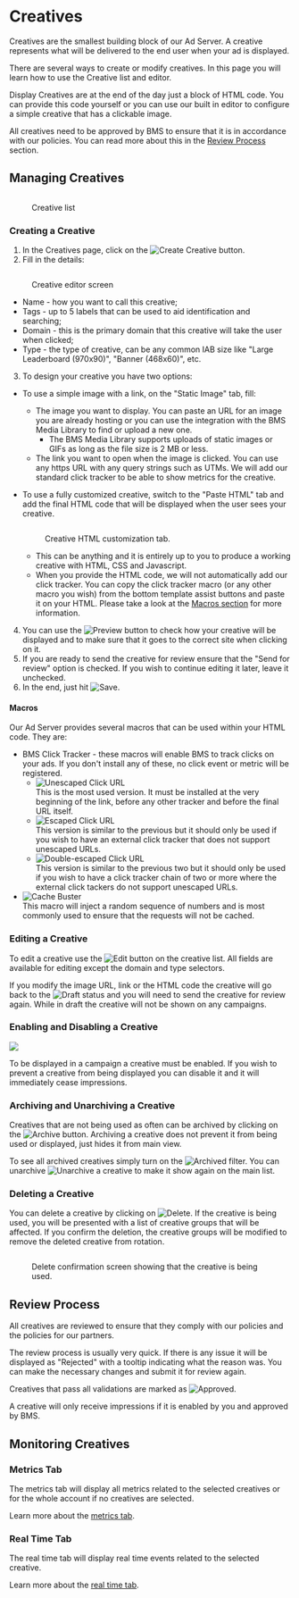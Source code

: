 # Creatives

Creatives are the smallest building block of our Ad Server. A creative represents what will be delivered to the end user when your ad is displayed.

There are several ways to create or modify creatives. In this page you will learn how to use the Creative list and editor.

Display Creatives are at the end of the day just a block of HTML code. You can provide this code yourself or you can use our built in editor to configure a simple creative that has a clickable image.

All creatives need to be approved by BMS to ensure that it is in accordance with our policies. You can read more about this in the [Review Process](creatives.md#review-process) section.

## Managing Creatives

<figure><img src="../../.gitbook/assets/image (5) (1) (1).png" alt=""><figcaption><p>Creative list</p></figcaption></figure>

### Creating a Creative

1. In the Creatives page, click on the <img src="../../.gitbook/assets/create creative.png" alt="Create Creative" data-size="line"> button.
2. Fill in the details:

<figure><img src="../../.gitbook/assets/image (12) (1).png" alt=""><figcaption><p>Creative editor screen</p></figcaption></figure>

* Name - how you want to call this creative;
* Tags - up to 5 labels that can be used to aid identification and searching;
* Domain - this is the primary domain that this creative will take the user when clicked;
* Type - the type of creative, can be any common IAB size like "Large Leaderboard (970x90)", "Banner (468x60)", etc.&#x20;

3. To design your creative you have two options:

* To use a simple image with a link, on the "Static Image" tab, fill:
  * The image you want to display. You can paste an URL for an image you are already hosting or you can use the integration with the BMS Media Library to find or upload a new one.
    * The BMS Media Library supports uploads of static images or GIFs as long as the file size is 2 MB or less.
  * The link you want to open when the image is clicked. You can use any https URL with any query strings such as UTMs. We will add our standard click tracker to be able to show metrics for the creative.
*   To use a fully customized creative, switch to the "Paste HTML" tab and add the final HTML code that will be displayed when the user sees your creative.

    <figure><img src="../../.gitbook/assets/image (1) (1) (1).png" alt=""><figcaption><p>Creative HTML customization tab.</p></figcaption></figure>

    * This can be anything and it is entirely up to you to produce a working creative with HTML, CSS and Javascript.
    * When you provide the HTML code, we will not automatically add our click tracker. You can copy the click tracker macro (or any other macro you wish) from the bottom template assist buttons and paste it on your HTML. Please take a look at the [Macros section](creatives.md#macros) for more information.

4. You can use the <img src="../../.gitbook/assets/preview.png" alt="Preview" data-size="line"> button to check how your creative will be displayed and to make sure that it goes to the correct site when clicking on it.
5. If you are ready to send the creative for review ensure that the "Send for review" option is checked. If you wish to continue editing it later, leave it unchecked.
6. In the end, just hit <img src="../../.gitbook/assets/save.png" alt="Save" data-size="line">.

#### Macros

Our Ad Server provides several macros that can be used within your HTML code. They are:

* BMS Click Tracker - these macros will enable BMS to track clicks on your ads. If you don't install any of these, no click event or metric will be registered.
  * <img src="../../.gitbook/assets/image (17) (1).png" alt="Unescaped Click URL" data-size="line">\
    This is the most used version. It must be installed at the very beginning of the link, before any other tracker and before the final URL itself.
  * <img src="../../.gitbook/assets/image (18) (1).png" alt="Escaped Click URL" data-size="line">\
    This version is similar to the previous but it should only be used if you wish to have an external click tracker that does not support unescaped URLs.
  * <img src="../../.gitbook/assets/image (19) (1).png" alt="Double-escaped Click URL" data-size="line">\
    This version is similar to the previous two but it should only be used if you wish to have a click tracker chain of two or more where the external click tackers do not support unescaped URLs.
* <img src="../../.gitbook/assets/image (20) (1).png" alt="Cache Buster" data-size="line">\
  This macro will inject a random sequence of numbers and is most commonly used to ensure that the requests will not be cached.

### Editing a Creative

To edit a creative use the <img src="../../.gitbook/assets/edit.png" alt="Edit" data-size="line"> button on the creative list. All fields are available for editing except the domain and type selectors.

If you modify the image URL, link or the HTML code the creative will go back to the <img src="../../.gitbook/assets/draft status.png" alt="Draft" data-size="line"> status and you will need to send the creative for review again. While in draft the creative will not be shown on any campaigns.

### Enabling and Disabling a Creative

![](<../../.gitbook/assets/image (9) (1) (1) (1).png>)

To be displayed in a campaign a creative must be enabled. If you wish to prevent a creative from being displayed you can disable it and it will immediately cease impressions.

### Archiving and Unarchiving a Creative

Creatives that are not being used as often can be archived by clicking on the <img src="../../.gitbook/assets/archive.png" alt="Archive" data-size="line"> button. Archiving a creative does not prevent it from being used or displayed, just hides it from main view.

To see all archived creatives simply turn on the <img src="../../.gitbook/assets/archive filter.png" alt="Archived" data-size="line"> filter. You can unarchive <img src="../../.gitbook/assets/unarchive.png" alt="Unarchive" data-size="line"> a creative to make it show again on the main list.

### Deleting a Creative

You can delete a creative by clicking on <img src="../../.gitbook/assets/delete.png" alt="Delete" data-size="line">. If the creative is being used, you will be presented with a list of creative groups that will be affected. If you confirm the deletion, the creative groups will be modified to remove the deleted creative from rotation.

<figure><img src="../../.gitbook/assets/image (14) (1).png" alt=""><figcaption><p>Delete confirmation screen showing that the creative is being used.</p></figcaption></figure>

## Review Process

All creatives are reviewed to ensure that they comply with our policies and the policies for our partners.

The review process is usually very quick. If there is any issue it will be displayed as "Rejected" with a tooltip indicating what the reason was. You can make the necessary changes and submit it for review again.

Creatives that pass all validations are marked as <img src="../../.gitbook/assets/approved status.png" alt="Approved" data-size="line">.

A creative will only receive impressions if it is enabled by you and approved by BMS.

## Monitoring Creatives

### Metrics Tab

The metrics tab will display all metrics related to the selected creatives or for the whole account if no creatives are selected.

Learn more about the [metrics tab](../monitoring/metrics-tab.md).

### Real Time Tab

The real time tab will display real time events related to the selected creative.

Learn more about the [real time tab](../monitoring/real-time-tab.md).

